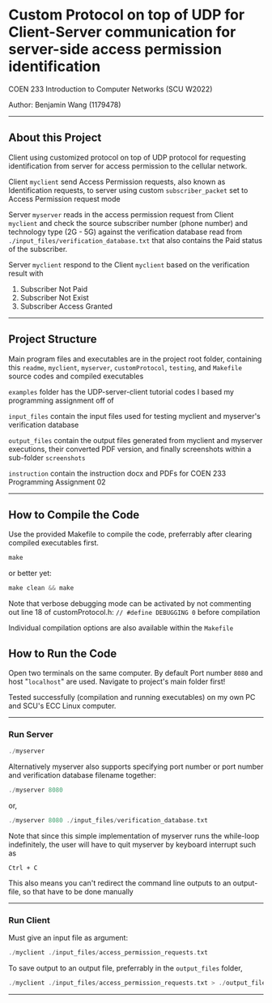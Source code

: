 # Custom Protocol on top of UDP for Client-Server communication for server-side access permission identification

COEN 233 Introduction to Computer Networks (SCU W2022)

Author: Benjamin Wang (1179478)

---
## About this Project

Client using customized protocol on top of UDP protocol for requesting identification from server for access permission to the cellular network.

Client `myclient` send Access Permission requests, also known as Identification requests, to server using custom `subscriber_packet` set to Access Permission request mode

Server `myserver` reads in the access permission request from Client `myclient` and check the source subscriber number (phone number) and technology type (2G - 5G) against the verification database read from `./input_files/verification_database.txt` that also contains the Paid status of the subscriber. 

Server `myclient` respond to the Client `myclient` based on the verification result with 

1. Subscriber Not Paid
2. Subscriber Not Exist
3. Subscriber Access Granted

---
## Project Structure
Main program files and executables are in the project root folder, containing this `readme`, `myclient`, `myserver`, `customProtocol`, `testing`, and `Makefile` source codes and compiled executables

`examples` folder has the UDP-server-client tutorial codes I based my programming assignment off of

`input_files` contain the input files used for testing myclient and myserver's verification database

`output_files` contain the output files generated from myclient and myserver executions, their converted PDF version, and finally screenshots within a sub-folder `screenshots`

`instruction` contain the instruction docx and PDFs for COEN 233 Programming Assignment 02

---
## How to Compile the Code
Use the provided Makefile to compile the code, preferrably after clearing compiled executables first.
```C
make
```
or better yet:
```C
make clean && make
```
Note that verbose debugging mode can be activated by not commenting out line 18 of customProtocol.h: `// #define DEBUGGING 0` before compilation

Individual compilation options are also available within the `Makefile`

## How to Run the Code
Open two terminals on the same computer. By default Port number `8080` and host "`localhost`" are used. Navigate to project's main folder first!

Tested successfully (compilation and running executables) on my own PC and SCU's ECC Linux computer.

---
### Run Server
```C
./myserver
```
Alternatively myserver also supports specifying port number or port number and verification database filename together:
```C
./myserver 8080
```
or,
```C
./myserver 8080 ./input_files/verification_database.txt
```
Note that since this simple implementation of myserver runs the while-loop indefinitely, the user will have to quit myserver by keyboard interrupt such as
```
Ctrl + C
```
This also means you can't redirect the command line outputs to an output-file, so that have to be done manually

---
### Run Client
Must give an input file as argument:
```C
./myclient ./input_files/access_permission_requests.txt
```
To save output to an output file, preferrably in the `output_files` folder,
```C
./myclient ./input_files/access_permission_requests.txt > ./output_files/client_output.txt 
```

---
